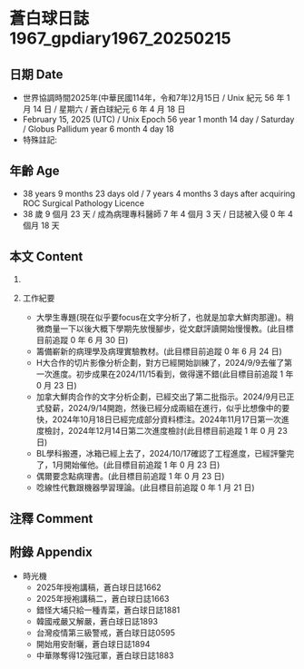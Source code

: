 [_metadata_:encoding]: - "utf-8"
[_metadata_:language]: - "zh-Hant-TW"
[_metadata_:fileformat]: - "markdown"
[_metadata_:MIME_type]: - "text/plain"
[_metadata_:markdown_version]: - "commonmark version 0.30"
[_metadata_:markdown_spec]: - "https://spec.commonmark.org/0.30/"

# 蒼白球日誌1967_gpdiary1967_20250215 #

## 日期 Date ##

* 世界協調時間2025年(中華民國114年，令和7年)2月15日 / Unix 紀元 56 年 1 月 14 日 / 星期六 / 蒼白球紀元 6 年 4 月 18 日
* February 15, 2025 (UTC) / Unix Epoch 56 year 1 month 14 day / Saturday / Globus Pallidum year 6 month 4 day 18
* 特殊註記:

## 年齡 Age ##

* 38 years 9 months 23 days old / 7 years 4 months 3 days after acquiring ROC Surgical Pathology Licence
* 38 歲 9 個月 23 天 / 成為病理專科醫師 7 年 4 個月 3 天 / 日誌被入侵 0 年 4 個月 18 天

## 本文 Content ##

1. 

2. 工作紀要

    - 大學生專題(現在似乎要focus在文字分析了，也就是加拿大鮮肉那邊)。稍微商量一下以後大概下學期先放慢腳步，從文獻評讀開始慢慢教。(此目標目前追蹤 0 年 6 月 30 日)
    - 籌備嶄新的病理學及病理實驗教材。(此目標目前追蹤 0 年 6 月 24 日)
    - H大合作的切片影像分析企劃，對方已經開始訓練了，2024/9/9去催了第一次進度。初步成果在2024/11/15看到，做得還不錯(此目標目前追蹤 1 年 0 月 23 日)
    - 加拿大鮮肉合作的文字分析企劃，已經交出了第二批指示。2024/9月已正式發薪，2024/9/14開跑，然後已經分成兩組在進行，似乎比想像中的要快，2024年10月18日已經完成部分資料標注。2024年11月17日第一次進度檢討，2024年12月14日第二次進度檢討(此目標目前追蹤 1 年 0 月 23 日)
    - BL學科搬遷，冰箱已經上去了，2024/10/17確認了工程進度，已經評鑒完了，1月開始催他。(此目標目前追蹤 1 年 0 月 23 日)
    - 偶爾要念點病理書。(此目標目前追蹤 1 年 0 月 23 日)
    - 唸線性代數跟機器學習理論。(此目標目前追蹤 0 年 1 月 21 日)

## 注釋 Comment ##


## 附錄 Appendix ##

* 時光機
    - 2025年授袍講稿，蒼白球日誌1662
    - 2025年授袍講稿二，蒼白球日誌1663
    - 錯怪大埔只給一種青菜，蒼白球日誌1881
    - 韓國戒嚴又解嚴，蒼白球日誌1893
    - 台灣疫情第三級警戒，蒼白球日誌0595
    - 開始用安耐曬，蒼白球日誌1894
    - 中華隊奪得12強冠軍，蒼白球日誌1883
